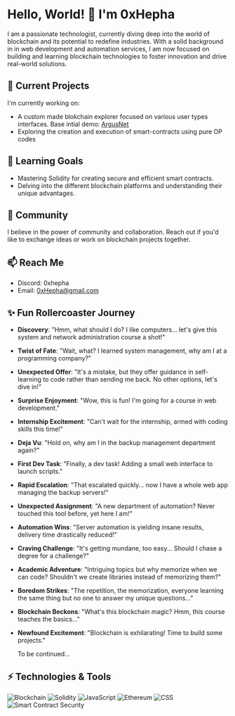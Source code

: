 # Hello, World! 👋 I'm 0xHepha

I am a passionate technologist, currently diving deep into the world of blockchain and its potential to redefine industries. With a solid background in in web development and automation services, I am now focused on building and learning blockchain technologies to foster innovation and drive real-world solutions.

## 🔭 Current Projects

I'm currently working on:
- A custom made blokchain explorer focused on various user types interfaces. Base intial demo: [ArgusNet](https://argusnet.hephastudios.com)
- Exploring the creation and execution of smart-contracts using pure OP codes

## 🌱 Learning Goals

- Mastering Solidity for creating secure and efficient smart contracts.
- Delving into the different blockchain platforms and understanding their unique advantages.

## 👯 Community

I believe in the power of community and collaboration. Reach out if you'd like to exchange ideas or work on blockchain projects together.

## 📫 Reach Me
- Discord: 0xhepha
- Email: 0xHepha@gmail.com

  
## ✨ Fun Rollercoaster Journey

- **Discovery**: "Hmm, what should I do? I like computers... let's give this system and network administration course a shot!"
- **Twist of Fate**: "Wait, what? I learned system management, why am I at a programming company?"
- **Unexpected Offer**: "It's a mistake, but they offer guidance in self-learning to code rather than sending me back. No other options, let's dive in!"
- **Surprise Enjoyment**: "Wow, this is fun! I'm going for a course in web development."
- **Internship Excitement**: "Can't wait for the internship, armed with coding skills this time!"
- **Deja Vu**: "Hold on, why am I in the backup management department again?"
- **First Dev Task**: "Finally, a dev task! Adding a small web interface to launch scripts."
- **Rapid Escalation**: "That escalated quickly... now I have a whole web app managing the backup servers!"
- **Unexpected Assignment**: "A new department of automation? Never touched this tool before, yet here I am!"
- **Automation Wins**: "Server automation is yielding insane results, delivery time drastically reduced!"
- **Craving Challenge**: "It's getting mundane, too easy... Should I chase a degree for a challenge?"
- **Academic Adventure**: "Intriguing topics but why memorize when we can code? Shouldn't we create libraries instead of memorizing them?"
- **Boredom Strikes**: "The repetition, the memorization, everyone learning the same thing but no one to answer my unique questions..."
- **Blockchain Beckons**: "What's this blockchain magic? Hmm, this course teaches the basics..."
- **Newfound Excitement**: "Blockchain is exhilarating! Time to build some projects."

  To be continued...


  


## ⚡ Technologies & Tools

![Blockchain](https://img.shields.io/badge/-Blockchain-000?&logo=Bitcoin)
![Solidity](https://img.shields.io/badge/-Solidity-000?&logo=Solidity)
![JavaScript](https://img.shields.io/badge/-JavaScript-000?&logo=JavaScript)
![Ethereum](https://img.shields.io/badge/-Ethereum-000?&logo=Ethereum)
![CSS](https://img.shields.io/badge/-CSS-000?&logo=CSS3&logoColor=1572B6)
![Smart Contract Security](https://img.shields.io/badge/-Smart%20Contract%20Security-000?&logo=OpenZeppelin)
